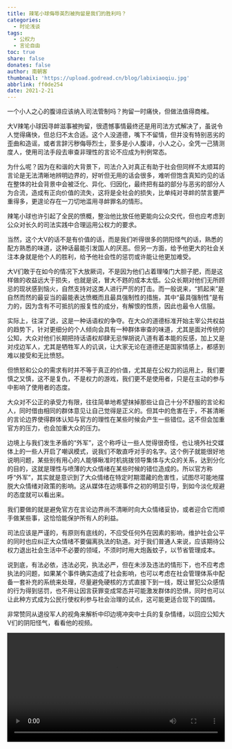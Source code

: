 ```yaml
---
title: 辣笔小球侮辱英烈被拘留是我们的胜利吗？
categories:
  - 时论浅谈
tags:
  - 公权力
  - 言论自由
toc: true
share: false
donates: false
author: 南朝客
thumbnail: 'https://upload.godread.cn/blog/labixiaoqiu.jpg'
abbrlink: ff0de254
date: 2021-2-21
---
```


<div class="description-text"><span class="text">一个小人之心的腹诽应该纳入司法管制吗？拘留一时痛快，但做法值得商榷。</span></div>

<!-- more -->

大V辣笔小球因寻衅滋事被拘留，很遗憾事情最终还是用司法方式解决了，虽说令人觉得痛快，但总归不太合适。这个人没道德，嘴下不留情，但并没有特别恶劣的歪曲和造谣，或者言辞污秽侮辱烈士，至多是小人腹诽，小人之心，全凭一己猜测度人，使用司法手段去审查非理性的言论不应成为判例常态。



为什么呢？因为在和谐的大背景下，司法介入对真正有助于社会但同样不太顺耳的言论是无法清晰地辨明边界的，好听但无用的话会很多，难听但饱含真知灼见的话在整体的社会背景中会被泛化、异化、归因化，最终把有益的部分与恶劣的部分人为合流，造成有正向价值的流失，这将是全社会的损失，比单纯对寻衅的禁言要严重得多，更遑论存在一刀切地滥用寻衅罪名的情形。



辣笔小球也许引起了全民的愤概，整治他比放任他更能向公众交代，但也应考虑到公众对长久的司法实践中合理运用公权力的要求。



当然，这个大V的话不是有价值的话，而是我们听得很多的阴阳怪气的话，熟悉的配方熟悉的味道，这种话最能引发国人的厌恶。但另一方面，给予他更大的社会关注本身就是他个人的胜利，给予他社会性的惩罚或许能让他更加难受。



大V们敢于在如今的情况下大放厥词，不是因为他们占着理嗓门大胆子肥，而是这样做的收益远大于损失，也就是说，冒大不韪的成本太低。公众长期对他们无所顾忌的现状感到恼火，自然支持对这类人进行严厉的打击。而一般说来，“抓起来”是自然而然的最妥当的最能表达愤概而且最具强制性的措施，其中“最具强制性”是有力的，因为含有不可抵抗的报复性的成分，有解恨的性质，因此也最令人信服。



实际上，往深了说，这是一种话语权的争夺。在大众的道德标准开始主宰公共权益的趋势下，针对更细分的个人倾向会具有一种群体审查的味道，尤其是面对传统的公知，大众对他们长期把持话语权却肆无忌惮胡说八道有着本能的反感，加上又是对戍边军人，尤其是牺牲军人的讥讽，让大家无论在道德还是国家情感上，都感到难以接受和无比愤怒。



但愤怒和公众的需求有时并不等于真正的价值，尤其是在公权力的运用上，我们要慎之又慎，这不是复仇，不是权力的游戏，我们更不是使用者，只是在主动的参与中影响了使用者的态度。



大众对不公正的承受力有限，往往简单地希望抹掉那些让自己十分不舒服的言论和人，同时借由相同的群体意见让自己觉得是正义的。但其中的危害在于，不甚清晰的言论边界使得群体认知与官方的理性在某些时候会产生一些错位。这不但会加重官方的压力，也会加重大众的压力。



边境上与我们发生矛盾的“外军”，这个称呼让一些人觉得很奇怪，也让境外社交媒体上的一些人开启了嘲讽模式，说我们不敢直呼对手的名字。这个例子就能很好地说明问题，某些别有用心的人能够瞅准时机挑拨领导集体与大众的关系，达到分化的目的，这就是理性与喷薄的大众情绪在某些时候的错位造成的。所以官方称呼“外军”，其实就是意识到了大众情绪在特定时期潜藏的危害性，试图尽可能地摆脱大众情绪对政策的影响。这从媒体在边境事件之初的明显引导，到如今淡化规避的态度就可以看出来。



我们要做的就是避免官方在言论边界尚不清晰时向大众情绪妥协，或者迎合它而顺手做某些事，这恰恰能保护所有人的利益。



司法应该是严谨的，有原则有底线的，不应受任何外在因素的影响，维护社会公平的同时也应纠正大众情绪不要偏离执法的轨道。对于我们普通人来说，应该期待公权力退出社会生活中不必要的领域，不须时时用大炮轰蚊子，以节省管理成本。



说到底，有法必依，违法必究，执法必严，但在未涉及违法的情形下，也不应考虑执法的问题，如果某个事件确实造成了社会影响，也可以考虑在社会管理体系中配备一套补充的系统来处理，尽量避免硬核的方式直接下到一线，既让冒犯公众感情的行为得到惩罚，也不用让因言获罪变成常态并可能激发群体的恐惧，同时也可以让此种方式成为公民行使权利参与社会治理的试点，这可能更适合现下的国情。



<div class="fenjie"></div>



非常赞同从退役军人的视角来解析中印边境冲突中士兵的复杂情绪，以回应公知大V们的阴阳怪气，看看他的视频。

<video src="http://mpvideo.qpic.cn/0b78lyaa2aaakaafejbsvbqfaxwdbvpaadia.f10003.mp4?dis_k=ecdfd72e9954bc9c020bd92e7e82a6e1&dis_t=1613916477&spec_id=undefined1613911988&vid=wxv_1750226016062504961&format_id=10003" controls="controls" style="width: 100%; max-height: 400px; background: #eee; margin: auto; display: block;">
    您的浏览器不支持播放该视频，请右键获取视频链接查看。
</video>